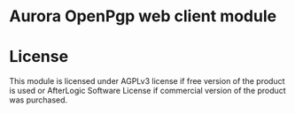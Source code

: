 # Aurora OpenPgp web client module

# License
This module is licensed under AGPLv3 license if free version of the product is used or AfterLogic Software License if commercial version of the product was purchased.